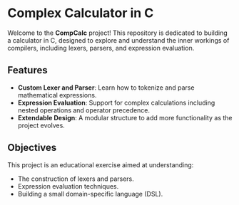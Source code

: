 # Complex Calculator in C

Welcome to the **CompCalc** project! This repository is dedicated to building a calculator in C, designed to explore and understand the inner workings of compilers, including lexers, parsers, and expression evaluation.

## Features

- **Custom Lexer and Parser**: Learn how to tokenize and parse mathematical expressions.
- **Expression Evaluation**: Support for complex calculations including nested operations and operator precedence.
- **Extendable Design**: A modular structure to add more functionality as the project evolves.

## Objectives

This project is an educational exercise aimed at understanding:
- The construction of lexers and parsers.
- Expression evaluation techniques.
- Building a small domain-specific language (DSL).
